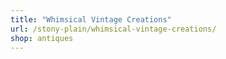 ```yaml
---
title: "Whimsical Vintage Creations"
url: /stony-plain/whimsical-vintage-creations/
shop: antiques
---
```

